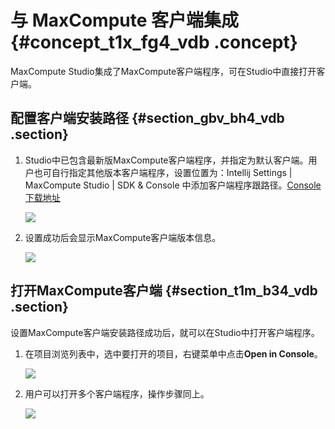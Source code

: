 # 与 MaxCompute 客户端集成 {#concept_t1x_fg4_vdb .concept}

MaxCompute Studio集成了MaxCompute客户端程序，可在Studio中直接打开客户端。

## 配置客户端安装路径 {#section_gbv_bh4_vdb .section}

1.  Studio中已包含最新版MaxCompute客户端程序，并指定为默认客户端。用户也可自行指定其他版本客户端程序，设置位置为：Intellij Settings | MaxCompute Studio | SDK & Console 中添加客户端程序跟路径。[Console下载地址](intl.zh-CN/工具及下载/客户端.md)

    ![](http://static-aliyun-doc.oss-cn-hangzhou.aliyuncs.com/assets/img/12141/2453_zh-CN.png)

2.  设置成功后会显示MaxCompute客户端版本信息。

    ![](http://static-aliyun-doc.oss-cn-hangzhou.aliyuncs.com/assets/img/12141/2455_zh-CN.png)


## 打开MaxCompute客户端 {#section_t1m_b34_vdb .section}

设置MaxCompute客户端安装路径成功后，就可以在Studio中打开客户端程序。

1.  在项目浏览列表中，选中要打开的项目，右键菜单中点击**Open in Console**。

    ![](http://static-aliyun-doc.oss-cn-hangzhou.aliyuncs.com/assets/img/12141/2456_zh-CN.png)

2.  用户可以打开多个客户端程序，操作步骤同上。

    ![](http://static-aliyun-doc.oss-cn-hangzhou.aliyuncs.com/assets/img/12141/2457_zh-CN.png)


